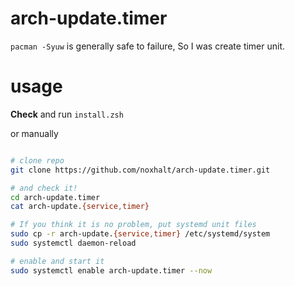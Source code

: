 # arch-update.timer

`pacman -Syuw` is generally safe to failure, So I was create timer unit.

# usage

**Check** and run `install.zsh`

or manually

```bash

# clone repo
git clone https://github.com/noxhalt/arch-update.timer.git

# and check it!
cd arch-update.timer
cat arch-update.{service,timer}

# If you think it is no problem, put systemd unit files
sudo cp -r arch-update.{service,timer} /etc/systemd/system
sudo systemctl daemon-reload

# enable and start it
sudo systemctl enable arch-update.timer --now

```
